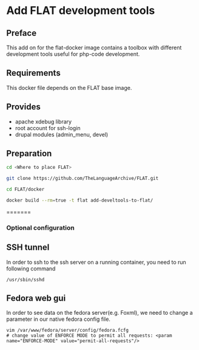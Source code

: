 Add FLAT development tools
=================================================

## Preface ##
This add on for the flat-docker image contains a toolbox with different development tools useful for php-code development.

## Requirements ##
This docker file depends on the FLAT base image.

## Provides ##
 * apache xdebug library
 * root account for ssh-login
 * drupal modules (admin_menu, devel)

## Preparation ##
```sh
cd <Where to place FLAT>

git clone https://github.com/TheLanguageArchive/FLAT.git

cd FLAT/docker

docker build --rm=true -t flat add-develtools-to-flat/
```


=======
### Optional configuration ###

## SSH tunnel ##

In order to ssh to the ssh server on a running container, you need to run following command

```ssh
/usr/sbin/sshd
```


## Fedora web gui ##
In order to see data on the fedora server(e.g. Foxml), we need to change a parameter in our native fedora config file.


```ssh
vim /var/www/fedora/server/config/fedora.fcfg
# change value of ENFORCE MODE to permit all requests: <param name="ENFORCE-MODE" value="permit-all-requests"/>
```

